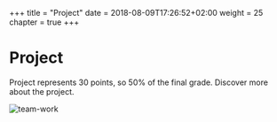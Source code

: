 +++
title = "Project"
date = 2018-08-09T17:26:52+02:00
weight = 25
chapter = true
+++

# Project

Project represents 30 points, so 50% of the final grade. 
Discover more about the project.

![team-work](https://media.giphy.com/media/l3q2Wl7Wpz09Z5hfi/giphy.gif)

